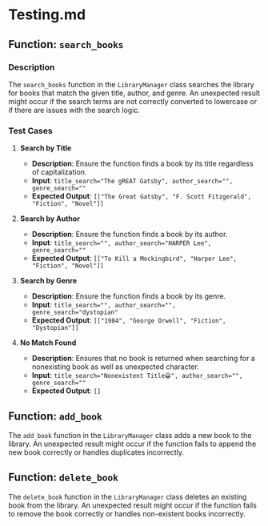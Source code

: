 # Testing.md

## Function: `search_books`

### Description
The `search_books` function in the `LibraryManager` class searches the library for books that match the given title, author, and genre. An unexpected result might occur if the search terms are not correctly converted to lowercase or if there are issues with the search logic.

### Test Cases
1. **Search by Title**
   - **Description**: Ensure the function finds a book by its title regardless of capitalization.
   - **Input**: `title_search="The gREAT Gatsby", author_search="", genre_search=""`
   - **Expected Output**: `[["The Great Gatsby", "F. Scott Fitzgerald", "Fiction", "Novel"]]`

2. **Search by Author**
   - **Description**: Ensure the function finds a book by its author.
   - **Input**: `title_search="", author_search="HARPER Lee", genre_search=""`
   - **Expected Output**: `[["To Kill a Mockingbird", "Harper Lee", "Fiction", "Novel"]]`

4. **Search by Genre**
   - **Description**: Ensure the function finds a book by its genre.
   - **Input**: `title_search="", author_search="", genre_search="dystopian"`
   - **Expected Output**: `[["1984", "George Orwell", "Fiction", "Dystopian"]]`

6. **No Match Found**
   - **Description**: Ensures that no book is returned when searching for a nonexisting book as well as unexpected character.
   - **Input**: `title_search="Nonexistent Title😀", author_search="", genre_search=""`
   - **Expected Output**: `[]`

## Function: `add_book`

The `add_book` function in the `LibraryManager` class adds a new book to the library. An unexpected result might occur if the function fails to append the new book correctly or handles duplicates incorrectly.

## Function: `delete_book`

The `delete_book` function in the `LibraryManager` class deletes an existing book from the library. An unexpected result might occur if the function fails to remove the book correctly or handles non-existent books incorrectly.
